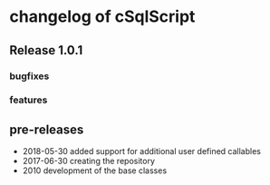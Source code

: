 # changelog of cSqlScript

## Release  1.0.1

### bugfixes

### features

## pre-releases
- 2018-05-30 added support for additional user defined callables
- 2017-06-30 creating the repository
- 2010       development of the base classes
